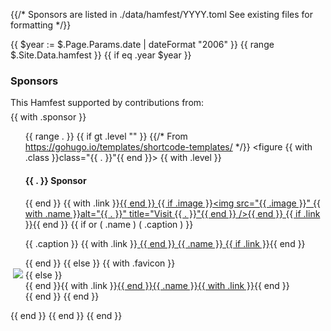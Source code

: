 {{/* 
Sponsors are listed in ./data/hamfest/YYYY.toml
See existing files for formatting
*/}}

{{ $year := $.Page.Params.date | dateFormat "2006" }}
{{ range $.Site.Data.hamfest }}
	{{ if eq .year $year }}
		<a class="alignright noprint" style="text-decoration:none;transform:translateY(1.4em);"
		href="#top"
		alt="Back to top"
		title="Back to top">
		<span class="genericon genericon-top"
		style="width:24px;height:24px;font-size:24px;"></span></a>
		<h3 id="sponsors">Sponsors</h3>
		<p style="margin-bottom:6px;">This Hamfest supported by contributions from:</p>
		{{ with .sponsor }}
			<ul style="list-style:none;border-left:0;margin-left:0;">
			{{ range . }}
				{{ if gt .level "" }} 
					{{/* From https://gohugo.io/templates/shortcode-templates/ */}}
					<figure {{ with .class }}class="{{ . }}"{{ end }}>
						{{ with .level }}<h4>{{ . }} Sponsor</h4>{{ end }}
						{{ with .link }}<a href="{{ . }}">{{ end }}
							{{ if .image  }}<img src="{{ .image }}" {{ with .name }}alt="{{ . }}" title="Visit {{ . }}"{{ end }} />{{ end }}
						{{ if .link }}</a>{{ end }}
						{{ if or ( .name ) ( .caption ) }}
							<figcaption><p>
								{{ .caption }}
								{{ with .link }}<a href="{{ . }}"> {{ end }}
									{{ .name }}
								{{ if .link }}</a>{{ end }}
							</p></figcaption>
						{{ end }}
					</figure>
				{{ else }}
					{{ with .favicon }}<li style="list-style:none;position:relative;left:-20px;"><img src="{{ . | safeURL }}" /> {{ else }}<li>{{ end }}{{ with .link }}<a href="{{ . }}">{{ end }}{{ .name }}{{ with .link }}</a>{{ end }}</li>
				{{ end }}
			{{ end }}
			</ul>
		{{ end }}
	{{ end }}
{{ end }}

